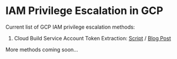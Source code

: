 # IAM Privilege Escalation in GCP

Current list of GCP IAM privilege escalation methods:

1. Cloud Build Service Account Token Extraction: [Script](https://github.com/RhinoSecurityLabs/GCP-IAM-Privilege-Escalation/blob/master/ExploitScripts/cloudbuild.builds.create.py) / [Blog Post](https://rhinosecuritylabs.com/gcp/working-as-intendedrce-to-iam-privilege-escalation-in-gcp)  

More methods coming soon...
